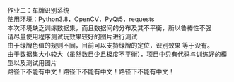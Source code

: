 作业二：车牌识别系统\
使用环境：Python3.8，OpenCV，PyQt5，requests\
本次环境缺乏训练数据集，而且数据间的分布及其不平衡，所以鲁棒性不强\
请尽量使用程序测试玩效果较好的图片进行测试\
由于绿牌色值的规则不同，目前可以支持绿牌的定位，识别效果
等于没有。\
由于数据集大小较大（虽然数目少且极度不平衡），项目中只有代码与训练好的模型以及测试用图片\
路径下不能有中文！路径下不能有中文！路径下不能有中文！